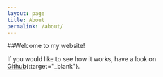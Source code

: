 ```yaml
---
layout: page
title: About
permalink: /about/
---
```


##Welcome to my website! 

If you would like to see how it works, have a look on [Github]{:target="_blank"}.


[Github]: https://github.com/posty72/posty.co.nz

